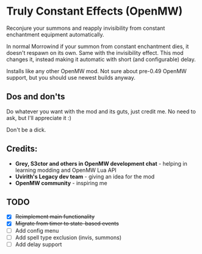# Truly Constant Effects (OpenMW)

Reconjure your summons and reapply invisibility from constant enchantment equipment automatically.

In normal Morrowind if your summon from constant enchantment dies, it doesn't respawn on its own. Same with the invisibility effect. This mod changes it, instead making it automatic with short (and configurable) delay.

Installs like any other OpenMW mod. Not sure about pre-0.49 OpenMW support, but you should use newest builds anyway.

## Dos and don'ts

Do whatever you want with the mod and its guts, just credit me. No need to ask, but I'll appreciate it :)

Don't be a dick.

## Credits:
- **Grey, S3ctor and others in OpenMW development chat** - helping in learning modding and OpenMW Lua API
- **Uvirith's Legacy dev team** - giving an idea for the mod
- **OpenMW community** - inspiring me
 
## TODO
- [x] ~~Reimplement main functionality~~
- [x] ~~Migrate from timer to state-based events~~
- [ ] Add config menu
- [ ] Add spell type exclusion (invis, summons)
- [ ] Add delay support